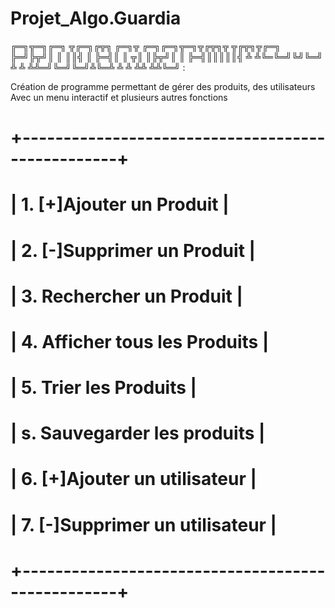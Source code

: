 # Projet_Algo.Guardia
╔═╗╦═╗╔═╗ ╦╔═╗╔╦╗  ╔═╗╦  ╔═╗╔═╗╦═╗╦╔╦╗╦ ╦╔╦╗╦╔═╗
╠═╝╠╦╝║ ║ ║║╣  ║   ╠═╣║  ║ ╦║ ║╠╦╝║ ║ ╠═╣║║║║║╣ 
╩  ╩╚═╚═╝╚╝╚═╝ ╩   ╩ ╩╩═╝╚═╝╚═╝╩╚═╩ ╩ ╩ ╩╩ ╩╩╚═╝ :

Création de programme permettant de gérer des produits, des utilisateurs
Avec un menu interactif et plusieurs autres fonctions

# +--------------------------------------------------+
# | 1. [+]Ajouter un Produit                         |
# | 2. [-]Supprimer un Produit                       |
# | 3. Rechercher un Produit                         |
# | 4. Afficher tous les Produits                    |
# | 5. Trier les Produits                            |
# | s. Sauvegarder les produits                      |
# | 6. [+]Ajouter un utilisateur                     |
# | 7. [-]Supprimer un utilisateur                   |
# +--------------------------------------------------+

